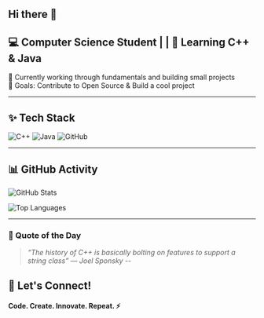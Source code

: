 ## Hi there 👋

## 💻 **Computer Science Student** |  | 🚀 Learning C++ & Java  

🌱 Currently working through fundamentals and building small projects  
🎯 Goals: Contribute to Open Source & Build a cool project  


---

## ✨ Tech Stack  
![C++](https://img.shields.io/badge/C++-00599C?style=for-the-badge&logo=c%2B%2B&logoColor=white)  ![Java](https://img.shields.io/badge/Java-ED8B00?style=for-the-badge&logo=java&logoColor=white)  ![GitHub](https://img.shields.io/badge/GitHub-181717?style=for-the-badge&logo=github&logoColor=white)  

---
## 📊 GitHub Activity
![GitHub Stats](https://github-readme-stats.vercel.app/api?username=GladunS&show_icons=true&theme=radical)

![Top Languages](https://github-readme-stats.vercel.app/api/top-langs/?username=GladunS&layout=compact&theme=radical)

---

### 📝 Quote of the Day  
> *“The history of C++ is basically bolting on features to support a string class”* — *Joel Sponsky*
--

## 💌 Let's Connect!  
#### Code. Create. Innovate. Repeat. ⚡

